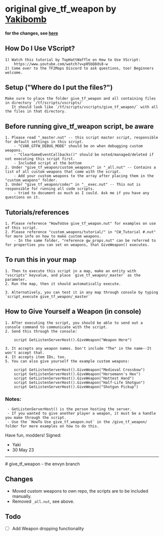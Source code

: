 # original give_tf_weapon by [Yakibomb](https://github.com/yakibomb)
#### for the changes, see [here](#changes)

## How Do I Use VScript?
	1) Watch this tutorial by TopHattWaffle on How to Use VScript:
		https://www.youtube.com/watch?v=p05bQ8ds8-w
	2) Come over to the TF2Maps Discord to ask questions, too! Beginners welcome.


## Setup ("Where do I put the files?")
	Make sure to place the folder give_tf_weapon and all containing files in directory `/tf/scripts/vscripts/`
	   It should look like `/tf/scripts/vscripts/give_tf_weapon/` with all the files in that directory.

## Before running give_tf_weapon script, be aware
	1. Please read "_master.nut" -- this script master script, responsible for default settings in this script.
		- "CVAR_GTFW_DEBUG_MODE" should be on when debugging custom weapons.
		- "ClearGameEventCallbacks()" should be noted/managed/deleted if not executing this script first.
		- Included script at the bottom
	2. Under "give_tf_weapon/custom_weapons/" in "_all.nut" -- Contains a list of all custom weapons that come with the script.
		- Add your custom weapons to the array after placing them in the "custom_weapons" folder.
	3. Under "give_tf_weapon/code/" in "__exec.nut" -- This nut is responsible for running all code scripts.
		- tried to document as much as I could. Ask me if you have any questions on it.

## Tutorials/references
	1. Please reference "HowToUse give_tf_weapon.nut" for examples on use of this script.
	2. Please reference "custom_weapons/tutorial/" in "CW_Tutorial #.nut" for more info on how to make custom weapons.
		- In the same folder, "reference gw_props.nut" can be referred to for properties you can set on weapons, that GiveWeapon() executes.


## To run this in your map	
	1. Then to execute this script in a map, make an entity with "vscripts" keyvalue, and place `give_tf_weapon/_master` as the parameter.
	2. Run the map, then it should automatically execute.

	3. Alternatively, you can test it in any map through console by typing `script_execute give_tf_weapon/_master`


## How to Give Yourself a Weapon (in console)
	1. After executing the script, you should be able to send out a console command to communicate with the script.
	2. Send this through the console:

		script GetListenServerHost().GiveWeapon("Weapon Here")

	3. It accepts any weapon names. Don't include "The" in the name--It won't accept that.
	4. It accepts item IDs, too.
	5. You can also give yourself the example custom weapons:

		script GetListenServerHost().GiveWeapon("Medieval Crossbow")
		script GetListenServerHost().GiveWeapon("Horsemann's Hex")
		script GetListenServerHost().GiveWeapon("Hottest Hand")
		script GetListenServerHost().GiveWeapon("Half-Life Shotgun")
		script GetListenServerHost().GiveWeapon("Shotgun Pickup")

### Notes:
	 - GetListenServerHost() is the person hosting the server.
	 - If you wanted to give another player a weapon, it must be a handle you make through the script.
	 - Use the `HowTo Use give_tf_weapon.nut` in the /give_tf_weapon/ folder for more examples on how to do this.


Have fun, modders!
Signed:
 - Yaki
 - 30 May 23

---
<a name=changes>
# give_tf_weapon - the envyn branch

## Changes
- Moved custom weapons to own repo, the scripts are to be included manually.
- Removed `_all.nut`, see above.

## Todo
- [ ] Add Weapon dropping functionality
		
